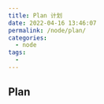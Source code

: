```yaml
---
title: Plan 计划
date: 2022-04-16 13:46:07
permalink: /node/plan/
categories:
  - node
tags:
  - 
---
```


## Plan